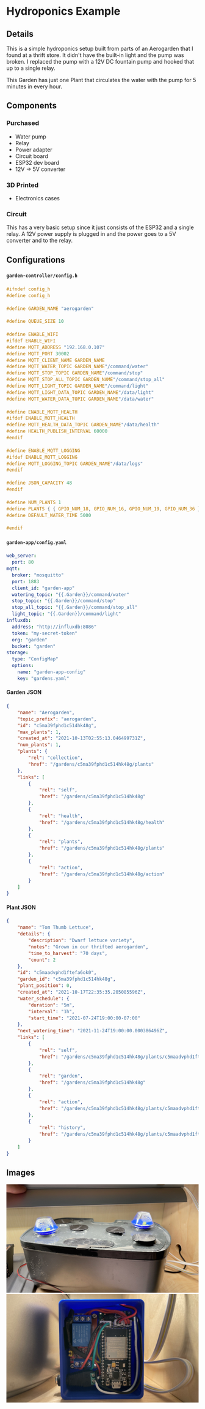# Hydroponics Example

## Details
This is a simple hydroponics setup built from parts of an Aerogarden that I found at a thrift store. It didn't have the built-in light and the pump was broken. I replaced the pump with a 12V DC fountain pump and hooked that up to a single relay.

This Garden has just one Plant that circulates the water with the pump for 5 minutes in every hour.

## Components

### Purchased
- Water pump
- Relay
- Power adapter
- Circuit board
- ESP32 dev board
- 12V -> 5V converter

### 3D Printed
- Electronics cases

### Circuit
This has a very basic setup since it just consists of the ESP32 and a single relay. A 12V power supply is plugged in and the power goes to a 5V converter and to the relay.

## Configurations
<!-- tabs:start -->
#### **`garden-controller/config.h`**
```c
#ifndef config_h
#define config_h

#define GARDEN_NAME "aerogarden"

#define QUEUE_SIZE 10

#define ENABLE_WIFI
#ifdef ENABLE_WIFI
#define MQTT_ADDRESS "192.168.0.107"
#define MQTT_PORT 30002
#define MQTT_CLIENT_NAME GARDEN_NAME
#define MQTT_WATER_TOPIC GARDEN_NAME"/command/water"
#define MQTT_STOP_TOPIC GARDEN_NAME"/command/stop"
#define MQTT_STOP_ALL_TOPIC GARDEN_NAME"/command/stop_all"
#define MQTT_LIGHT_TOPIC GARDEN_NAME"/command/light"
#define MQTT_LIGHT_DATA_TOPIC GARDEN_NAME"/data/light"
#define MQTT_WATER_DATA_TOPIC GARDEN_NAME"/data/water"

#define ENABLE_MQTT_HEALTH
#ifdef ENABLE_MQTT_HEALTH
#define MQTT_HEALTH_DATA_TOPIC GARDEN_NAME"/data/health"
#define HEALTH_PUBLISH_INTERVAL 60000
#endif

#define ENABLE_MQTT_LOGGING
#ifdef ENABLE_MQTT_LOGGING
#define MQTT_LOGGING_TOPIC GARDEN_NAME"/data/logs"
#endif

#define JSON_CAPACITY 48
#endif

#define NUM_PLANTS 1
#define PLANTS { { GPIO_NUM_18, GPIO_NUM_16, GPIO_NUM_19, GPIO_NUM_36 } }
#define DEFAULT_WATER_TIME 5000

#endif
```

#### **`garden-app/config.yaml`**
```yaml
web_server:
  port: 80
mqtt:
  broker: "mosquitto"
  port: 1883
  client_id: "garden-app"
  watering_topic: "{{.Garden}}/command/water"
  stop_topic: "{{.Garden}}/command/stop"
  stop_all_topic: "{{.Garden}}/command/stop_all"
  light_topic: "{{.Garden}}/command/light"
influxdb:
  address: "http://influxdb:8086"
  token: "my-secret-token"
  org: "garden"
  bucket: "garden"
storage:
  type: "ConfigMap"
  options:
    name: "garden-app-config"
    key: "gardens.yaml"
```

#### **Garden JSON**
```json
{
    "name": "Aerogarden",
    "topic_prefix": "aerogarden",
    "id": "c5ma39fphd1c514hk48g",
    "max_plants": 1,
    "created_at": "2021-10-13T02:55:13.046499731Z",
    "num_plants": 1,
    "plants": {
        "rel": "collection",
        "href": "/gardens/c5ma39fphd1c514hk48g/plants"
    },
    "links": [
        {
            "rel": "self",
            "href": "/gardens/c5ma39fphd1c514hk48g"
        },
        {
            "rel": "health",
            "href": "/gardens/c5ma39fphd1c514hk48g/health"
        },
        {
            "rel": "plants",
            "href": "/gardens/c5ma39fphd1c514hk48g/plants"
        },
        {
            "rel": "action",
            "href": "/gardens/c5ma39fphd1c514hk48g/action"
        }
    ]
}
```

#### **Plant JSON**
```json
{
    "name": "Tom Thumb Lettuce",
    "details": {
        "description": "Dwarf lettuce variety",
        "notes": "Grown in our thrifted aerogarden",
        "time_to_harvest": "70 days",
        "count": 2
    },
    "id": "c5maadvphd1ftefa6ok0",
    "garden_id": "c5ma39fphd1c514hk48g",
    "plant_position": 0,
    "created_at": "2021-10-17T22:35:35.205085596Z",
    "water_schedule": {
        "duration": "5m",
        "interval": "1h",
        "start_time": "2021-07-24T19:00:00-07:00"
    },
    "next_watering_time": "2021-11-24T19:00:00.000386496Z",
    "links": [
        {
            "rel": "self",
            "href": "/gardens/c5ma39fphd1c514hk48g/plants/c5maadvphd1ftefa6ok0"
        },
        {
            "rel": "garden",
            "href": "/gardens/c5ma39fphd1c514hk48g"
        },
        {
            "rel": "action",
            "href": "/gardens/c5ma39fphd1c514hk48g/plants/c5maadvphd1ftefa6ok0/action"
        },
        {
            "rel": "history",
            "href": "/gardens/c5ma39fphd1c514hk48g/plants/c5maadvphd1ftefa6ok0/history"
        }
    ]
}
```
<!-- tabs:end -->

## Images
![Aerogarden](_images/hydroponics_example/aerogarden.jpeg)
![Electronics](_images/hydroponics_example/electronics.jpeg)
